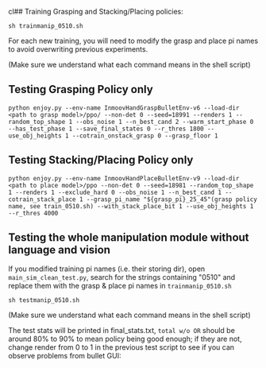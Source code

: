 cl## Training Grasping and Stacking/Placing policies:

```
sh trainmanip_0510.sh
```
For each new training, you will need to modify the grasp and place pi names to avoid overwriting previous experiments.

(Make sure we understand what each command means in the shell script)

## Testing Grasping Policy only

```
python enjoy.py --env-name InmoovHandGraspBulletEnv-v6 --load-dir <path to grasp model>/ppo/ --non-det 0 --seed=18991 --renders 1 --random_top_shape 1 --obs_noise 1 --n_best_cand 2 --warm_start_phase 0 --has_test_phase 1 --save_final_states 0 --r_thres 1800 --use_obj_heights 1 --cotrain_onstack_grasp 0 --grasp_floor 1
```

## Testing Stacking/Placing Policy only

```
python enjoy.py --env-name InmoovHandPlaceBulletEnv-v9 --load-dir <path to place model>/ppo --non-det 0 --seed=18981 --random_top_shape 1 --renders 1 --exclude_hard 0 --obs_noise 1 --n_best_cand 1 --cotrain_stack_place 1 --grasp_pi_name "${grasp_pi}_25_45"(grasp policy name, see train_0510.sh) --with_stack_place_bit 1 --use_obj_heights 1 --r_thres 4000 
```

## Testing the whole manipulation module without language and vision
If you modified training pi names (i.e. their storing dir), 
open `main_sim_clean_test.py`, search for the strings containing "0510" and replace them with the grasp & place pi names in `trainmanip_0510.sh`
```
sh testmanip_0510.sh
```
(Make sure we understand what each command means in the shell script)

The test stats will be printed in final_stats.txt, `total w/o OR` should be around 80% to 90% to mean policy being good enough; if they are not, change render from 0 to 1 in the previous test script to see if you can observe problems from bullet GUI: